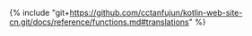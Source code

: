 {% include "git+https://github.com/cctanfujun/kotlin-web-site-cn.git/docs/reference/functions.md#translations" %}
